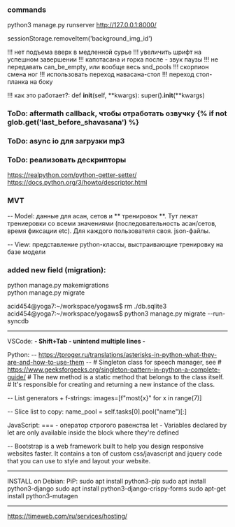 ### commands
python3 manage.py runserver
http://127.0.0.1:8000/

sessionStorage.removeItem('background_img_id')

!!! нет подъема вверх в медленной сурье
!!! увеличить шрифт на успешном завершении
!!! капотасана и горка после - звук паузы
!!! не передавать can_be_empty, или вообще весь snd_pools
!!! скорпион смена ног
!!! использовать переход навасана-стол
!!! переход стол-планка на боку

!!! как это работает?:
    def __init__(self, **kwargs):
        super().__init__(**kwargs)

### ToDo: aftermath callback, чтобы отработать озвучку {% if not glob.get('last_before_shavasana') %}
### ToDo: async io для загрузки mp3

### ToDo: реализовать дескрипторы
  https://realpython.com/python-getter-setter/
  https://docs.python.org/3/howto/descriptor.html

### MVT

-- Model: данные для асан, сетов и ** тренировок **.
          Тут лежат трениеровки со всеми значениями (последовательность асан/сетов, время фиксации etc). Для каждого пользователя своя. json-файлы.


-- View: представление
          python-классы, выстраивающие тренировку на базе модели



### added new field (migration):
python manage.py makemigrations  
python manage.py migrate

acid454@yoga7:~/workspace/yogaws$ rm ./db.sqlite3 
acid454@yoga7:~/workspace/yogaws$ python3 manage.py migrate  --run-syncdb

--------------------------------------------
VSCode:
**- Shift+Tab - unintend multiple lines -**

Python:
-- https://tproger.ru/translations/asterisks-in-python-what-they-are-and-how-to-use-them
--  # Singleton class for speech manager, see
    #  https://www.geeksforgeeks.org/singleton-pattern-in-python-a-complete-guide/
    #  The new method is a static method that belongs to the class itself.
    #  It's responsible for creating and returning a new instance of the class.


-- List generators + f-strings:
images=[f"most{x}" for x in range(7)]

-- Slice list to copy:
name_pool = self.tasks[0].pool("name")[:]

JavaScript:
=== - оператор строгого равенства
let - Variables declared by let are only available inside the block where they're defined



-- Bootstrap is a web framework built to help you design responsive websites faster. It contains a ton of custom css/javascript and jquery code that you can use to style and layout your website.


-----------------------------------------------------------
INSTALL on Debian:
PiP: sudo apt install python3-pip
sudo apt install python3-django
sudo apt install python3-django-crispy-forms
sudo apt-get install python3-mutagen

--------------------------------------------------------------------
https://timeweb.com/ru/services/hosting/
